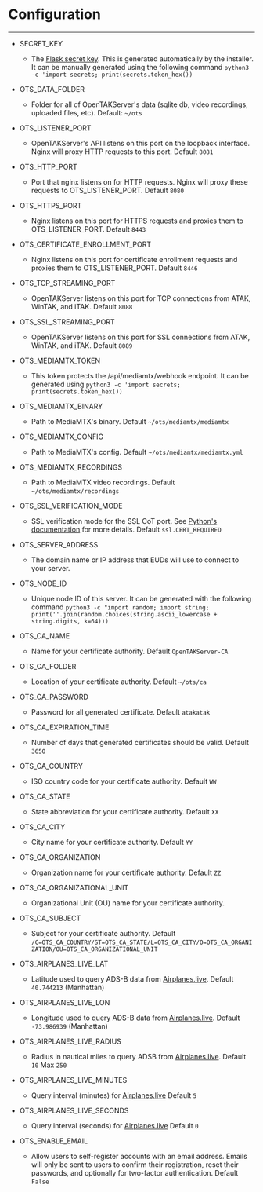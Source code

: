 # Configuration
***

- SECRET_KEY
    - The [Flask secret key](https://flask.palletsprojects.com/en/2.3.x/config/#SECRET_KEY). This is generated 
    automatically by the installer. It can be manually generated using the following
    command ```python3 -c 'import secrets; print(secrets.token_hex())```

- OTS_DATA_FOLDER
    - Folder for all of OpenTAKServer's data (sqlite db, video recordings, uploaded files, etc). Default: ```~/ots```

- OTS_LISTENER_PORT
    - OpenTAKServer's API listens on this port on the loopback interface. Nginx will proxy HTTP requests to this port.
        Default ```8081```

- OTS_HTTP_PORT
    - Port that nginx listens on for HTTP requests. Nginx will proxy these requests to OTS_LISTENER_PORT. Default ```8080```

- OTS_HTTPS_PORT
    - Nginx listens on this port for HTTPS requests and proxies them to OTS_LISTENER_PORT. Default ```8443```

- OTS_CERTIFICATE_ENROLLMENT_PORT
    - Nginx listens on this port for certificate enrollment requests and proxies them to OTS_LISTENER_PORT. Default ```8446```

- OTS_TCP_STREAMING_PORT
    - OpenTAKServer listens on this port for TCP connections from ATAK, WinTAK, and iTAK. Default ```8088```

- OTS_SSL_STREAMING_PORT
    - OpenTAKServer listens on this port for SSL connections from ATAK, WinTAK, and iTAK. Default ```8089```

- OTS_MEDIAMTX_TOKEN
    - This token protects the /api/mediamtx/webhook endpoint. It can be generated using ```python3 -c 'import secrets; print(secrets.token_hex())```

- OTS_MEDIAMTX_BINARY
    - Path to MediaMTX's binary. Default ```~/ots/mediamtx/mediamtx```

- OTS_MEDIAMTX_CONFIG
    - Path to MediaMTX's config. Default ```~/ots/mediamtx/mediamtx.yml```

- OTS_MEDIAMTX_RECORDINGS
    - Path to MediaMTX video recordings. Default ```~/ots/mediamtx/recordings```

- OTS_SSL_VERIFICATION_MODE
    - SSL verification mode for the SSL CoT port. See [Python's documentation](https://docs.python.org/3/library/ssl.html#ssl.SSLContext.verify_mode) 
    for more details. Default ```ssl.CERT_REQUIRED```

- OTS_SERVER_ADDRESS
    - The domain name or IP address that EUDs will use to connect to your server.
  
- OTS_NODE_ID
    - Unique node ID of this server. It can be generated with the following command ```python3 -c "import random; import string; print(''.join(random.choices(string.ascii_lowercase + string.digits, k=64)))```

- OTS_CA_NAME
    - Name for your certificate authority. Default ```OpenTAKServer-CA```

- OTS_CA_FOLDER
    - Location of your certificate authority. Default ```~/ots/ca```

- OTS_CA_PASSWORD
    - Password for all generated certificate. Default ```atakatak```

- OTS_CA_EXPIRATION_TIME
    - Number of days that generated certificates should be valid. Default ```3650```

- OTS_CA_COUNTRY
    - ISO country code for your certificate authority. Default ```WW```

- OTS_CA_STATE
    - State abbreviation for your certificate authority. Default ```XX```

- OTS_CA_CITY
    - City name for your certificate authority. Default ```YY```

- OTS_CA_ORGANIZATION
    - Organization name for your certificate authority. Default ```ZZ```

- OTS_CA_ORGANIZATIONAL_UNIT
    - Organizational Unit (OU) name for your certificate authority.

- OTS_CA_SUBJECT
    - Subject for your certificate authority. Default 
    ```/C=OTS_CA_COUNTRY/ST=OTS_CA_STATE/L=OTS_CA_CITY/O=OTS_CA_ORGANIZATION/OU=OTS_CA_ORGANIZATIONAL_UNIT```

- OTS_AIRPLANES_LIVE_LAT
    - Latitude used to query ADS-B data from [Airplanes.live](https://airplanes.live/). Default ```40.744213``` (Manhattan)

- OTS_AIRPLANES_LIVE_LON
    - Longitude used to query ADS-B data from [Airplanes.live](https://airplanes.live/). Default ```-73.986939``` (Manhattan)

- OTS_AIRPLANES_LIVE_RADIUS
    - Radius in nautical miles to query ADSB from [Airplanes.live](https://airplanes.live/). Default ```10``` Max ```250```

- OTS_AIRPLANES_LIVE_MINUTES
    - Query interval (minutes) for [Airplanes.live](https://airplanes.live/) Default ```5```

- OTS_AIRPLANES_LIVE_SECONDS
    - Query interval (seconds) for [Airplanes.live](https://airplanes.live/) Default ```0```

- OTS_ENABLE_EMAIL
    - Allow users to self-register accounts with an email address. Emails will only be sent to users to confirm their registration,
    reset their passwords, and optionally for two-factor authentication. Default ```False```